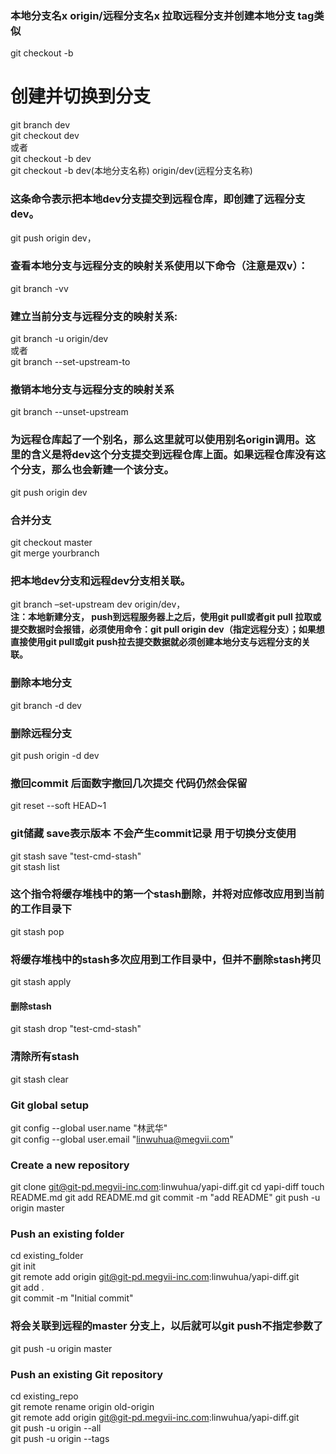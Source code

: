 
### 本地分支名x origin/远程分支名x  拉取远程分支并创建本地分支 tag类似  
git checkout -b 
# 创建并切换到分支
git branch dev  
git checkout dev  
或者  
git checkout -b dev  
git checkout -b dev(本地分支名称) origin/dev(远程分支名称)  
### 这条命令表示把本地dev分支提交到远程仓库，即创建了远程分支dev。
git push origin dev，
### 查看本地分支与远程分支的映射关系使用以下命令（注意是双v）：  
git branch -vv
### 建立当前分支与远程分支的映射关系:
git branch -u origin/dev  
或者  
git branch --set-upstream-to 
### 撤销本地分支与远程分支的映射关系
git branch --unset-upstream
### 为远程仓库起了一个别名，那么这里就可以使用别名origin调用。这里的含义是将dev这个分支提交到远程仓库上面。如果远程仓库没有这个分支，那么也会新建一个该分支。
git push origin dev  
### 合并分支
git checkout master  
git merge yourbranch  
### 把本地dev分支和远程dev分支相关联。
git branch –set-upstream dev origin/dev，  
**注：本地新建分支， push到远程服务器上之后，使用git pull或者git pull 拉取或提交数据时会报错，必须使用命令：git pull origin dev（指定远程分支）；如果想直接使用git pull或git push拉去提交数据就必须创建本地分支与远程分支的关联。**
### 删除本地分支
git branch -d dev  
### 删除远程分支  
git push origin -d dev

### 撤回commit  后面数字撤回几次提交  代码仍然会保留
git reset --soft HEAD~1



### git储藏 save表示版本  不会产生commit记录  用于切换分支使用  
git stash save "test-cmd-stash"   
git stash list
### 这个指令将缓存堆栈中的第一个stash删除，并将对应修改应用到当前的工作目录下
git stash pop   
### 将缓存堆栈中的stash多次应用到工作目录中，但并不删除stash拷贝
git stash apply   
#### 删除stash
git stash drop "test-cmd-stash"
### 清除所有stash
git stash clear  


### Git global setup  
git config --global user.name "林武华"  
git config --global user.email "linwuhua@megvii.com"  

### Create a new repository
git clone git@git-pd.megvii-inc.com:linwuhua/yapi-diff.git
cd yapi-diff
touch README.md
git add README.md
git commit -m "add README"
git push -u origin master

### Push an existing folder
cd existing_folder  
git init  
git remote add origin git@git-pd.megvii-inc.com:linwuhua/yapi-diff.git  
git add .  
git commit -m "Initial commit"  
### 将会关联到远程的master 分支上，以后就可以git push不指定参数了
git push -u origin master  

### Push an existing Git repository
cd existing_repo  
git remote rename origin old-origin  
git remote add origin git@git-pd.megvii-inc.com:linwuhua/yapi-diff.git  
git push -u origin --all  
git push -u origin --tags  
